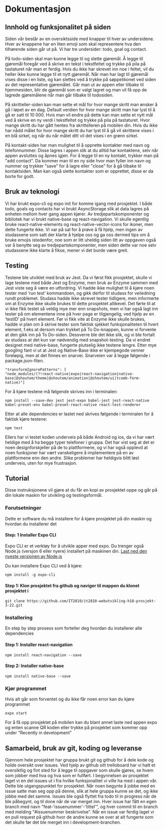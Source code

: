 # Dokumentasjon

##  Innhold og funksjonalitet på siden
Siden vår består av en oversiktsside med knapper til hver av undersidene. Hver av knappene har en liten emoji som skal representere hva den tilhørende siden går ut på. Vi har tre undersider: todo, goal og contact.

På todo-siden skal man kunne legge til og slette gjøremål. Å legge til gjøremål foregår ved å skrive en tekst i tekstfeltet og trykke på pila på tastaturet når man er ferdig. Hvis du ikke har skrevet inn noe i feltet, vil du heller ikke kunne legge til et nytt gjøremål. Når man har lagt til gjøremål vises disse i en liste, og kan slettes ved å trykke på søppelikonet ved siden av det representative gjøremålet. Går man ut av appen eller tilbake til hjemmesiden, blir de gjøremål som er valgt lagret og man vil få opp de lagrede gjøremålene når man går tilbake til todosiden. 

På skritteller-siden kan man sette et mål for hvor mange skritt man ønsker å gå i løpet av en dag. Default verdien for hvor mange skritt man har lyst til å gå er satt til 10 000. Hvis man vil endre på dette kan man sette et nytt mål ved å skrive en ny verdi i tekstfeltet og trykke på pila på tastaturet. Hvor mange skritt du har gått hentes fra skrittelleren på mobilen din. Hvis du ikke har nådd målet for hvor mange skritt du har lyst til å gå vil skrittene vises i en blå sirkel, og når du når målet ditt vil det vises i en grønn sirkel. 

På kontakt-siden har man mulighet til å opprette kontakter med navn og telefonnummer. Disse lagres i appen slik at du alltid har kontaktene, selv når appen avsluttes og åpnes igjen. For å legge til en ny kontakt, trykker man på "add contact". Da kommer man til en ny side hvor man fyller inn navn og nummer og trykker "save" for å lagre eller "close" for å gå tilbake til kontaktsiden. Man kan også slette kontakter som er opprettet, disse er da borte for godt.

## Bruk av teknologi
Vi har brukt expo-cli og expo init for komme igang med prosjektet. I både todo, goals og contacts har vi brukt AsyncStorage slik at data lagres på enheten mellom hver gang appen kjører. Av tredjepartskomponenter og bibliotek har vi brukt native-base og react-navigation. Vi skulle egentlig bruke react-native-elements og react-native-vector-icons for ikoner, men dette fungerte ikke. Vi var på sal for å prøve å få hjelp, men ingen av studassene som satt der klarte å hjelpe oss og ga oss dermed tips om å bruke emojis istedenfor, noe som er litt uheldig siden litt av oppgaven også var å benytte seg av tredjepartskomponenter, men siden dette var noe selv studassene ikke klarte å fikse, mener vi det burde være greit. 

## Testing
Testene ble utviklet med bruk av Jest. Da vi først fikk prosjektet, skulle vi lage testene med både Jest og Enzyme, men bruk av Enzyme sammen med Jest viste seg å være en utfordring. Vi hadde ikke mulighet til å kjøre noen tester med ‘run test’ kommandoen, og gikk derfor til studass for veiledning rundt problemet. Studass hadde ikke skrevet tester tidligere, men informerte om at Enzyme ikke skulle brukes til dette prosjektet allikevel. Det førte til at vi ikke fikk testet så veldig mye mer enn snapshots, men vi har også lagt inn tester på om elementene inne på hver page er tilgjengelig, ved hjelp av en ‘testID’ på hvert element. Før vi fikk vite at Enzyme ikke skulle brukes, hadde vi plan om å skrive tester som faktisk sjekket funksjonaliteten til hvert element, f.eks at dersom man trykket på To Do-knappen, kunne vi forvente at den gikk inn på To Do-siden. Dessverre ble det ikke slik, og vi ble fortalt av studass at det kun var nødvendig med snapshot-testing.
Da vi endret designet med native-base, fungerte plutselig ikke testene lengre. Etter mye googling fant vi ut at Jest og Native-Base ikke er kjempegode venner foreløpig, men at det finnes en snarvei. Snarveien var å legge følgende i package.json-filen.

```
"transformIgnorePatterns": [
"node_modules/(?!react-native|expo|react-navigation|native-base|@shoutem/theme|@shoutem/animation|@shoutem/ui|tcomb-form-native)"]
```

For å kjøre testene må følgende skrives inn i terminalen:

```
npm install --save-dev jest jest-expo babel-jest jest-react-native babel-preset-env babel-preset-react-native react-test-renderer 
```

Etter at alle dependencies er lastet ned skrives følgende i terminalen for å faktisk kjøre testene:

```
npm test
```

Ellers har vi testet koden underveis på både Android og ios, da vi har vært heldige med å ha begge typer telefoner i gruppa. Det har vist seg at det er noen designforskjeller på de to plattformene, og vi har også opplevd at noen funksjoner har vært vanskeligere å implementere på en av plattformene enn den andre. Slike problemer har heldigvis blitt løst underveis, uten for mye frustrasjon.

## Tutorial
Disse instruksjonene vil gjøre at du får en kopi av prosjektet oppe og går på din lokale maskin for utvikling og testingsformål. 

### Forutsetninger
Dette er software du må installere for å kjøre prosjektet på din maskin og hvordan du installerer det

#### Step: 1 Installer Expo CLI
Expo CLI er et verktøy for å utvikle apper med expo. Du trenger også Node.js (versjon 6 eller nyere) installert på maskinen din.
[Last ned den nyeste versjonen av Node.js](https://nodejs.org/en/)

Du kan installere Expo CLI ved å kjøre:

```
npm install -g expo-cli
```

#### Step 1: Klon prosjektet fra github og naviger til mappen du klonet prosjektet i

```
git clone https://github.com/IT2810/it2810-webutvikling-h18-prosjekt-3-22.git
```


### Installering
En step by step prosess som forteller deg hvordan du installerer alle dependencies

#### Step 1: Installer react-navigation

```
npm install react-navigation --save
```

#### Step 2: Installer native-base

```
npm install native-base --save

```

### Kjør programmet

Hvis alt går som forventet og du ikke får noen error kan du kjøre programmet

```
expo start

```
For å få opp prosjektet på mobilen kan du blant annet laste ned appen expo og enten scanne QR koden eller trykke på prosjektet som kommer opp under "Recently in development"

## Samarbeid, bruk av git, koding og leveranse
Gjennom hele prosjektet har gruppa brukt git og github for å dele kode og holde oversikt over issues. Ved hjelp av github sitt trelloboard har vi hatt et oversiktlig og fint sted for å legge til oppgaver som skulle gjøres, se hvem som jobber med hva og hva som er fullført. I begynnelsen av prosjektet laget vi en del issues ut i fra hvilke funksjonalitet vi ville ha med i appen vår. Dette ble utgangspunktet for prosjektet. Når noen begynte å jobbe med en issue satte man seg opp på denne, slik at hele gruppa kunne se det, og ikke jobbe med det samme. Issues ble også flyttet fra todo til in progress når de ble påbegynt, og til done når de var merget inn. Hver issue har fått en egen branch med navn "feat-'issuenummer'-'tittel'", og hver commit til en branch med melding "#issuenummer beskrivelse". Når en issue var ferdig laget vi en pull request på github hvor de andre kunne se over at alt fungerte som det skulle før det ble merget inn i development-branchen.

